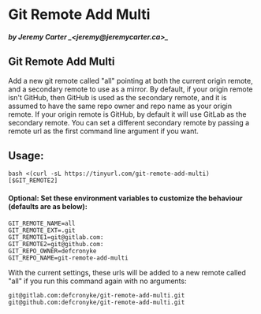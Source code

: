 # Git Remote Add Multi

##### by Jeremy Carter _<_jeremy@jeremycarter.ca_>\_

## Git Remote Add Multi

Add a new git remote called "all" pointing at both the current origin remote, and a secondary remote to use as
a mirror. By default, if your origin remote isn't GitHub, then GitHub is used as the secondary remote, and it is
assumed to have the same repo owner and repo name as your origin remote. If your origin remote is GitHub, by
default it will use GitLab as the secondary remote. You can set a different secondary remote by passing a remote
url as the first command line argument if you want.

## Usage:

```shell
bash <(curl -sL https://tinyurl.com/git-remote-add-multi) [$GIT_REMOTE2]
```

#### Optional: Set these environment variables to customize the behaviour (defaults are as below):

```shell
GIT_REMOTE_NAME=all
GIT_REMOTE_EXT=.git
GIT_REMOTE1=git@gitlab.com:
GIT_REMOTE2=git@github.com:
GIT_REPO_OWNER=defcronyke
GIT_REPO_NAME=git-remote-add-multi
```

With the current settings, these urls will be added to a new remote called "all"
if you run this command again with no arguments:

```shell
git@gitlab.com:defcronyke/git-remote-add-multi.git
git@github.com:defcronyke/git-remote-add-multi.git
```
